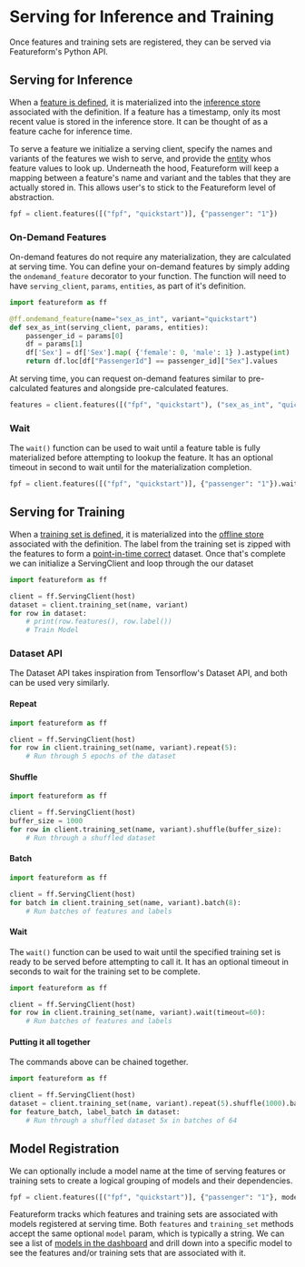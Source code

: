 # Serving for Inference and Training

Once features and training sets are registered, they can be served via Featureform's Python API.

## Serving for Inference

When a [feature is defined](defining-features-labels-and-training-sets.md#registering-features-and-labels), it is materialized into the [inference store](registering-infrastructure-providers.md#inference-store) associated with the definition. If a feature has a timestamp, only its most recent value is stored in the inference store. It can be thought of as a feature cache for inference time.

To serve a feature we initialize a serving client, specify the names and variants of the features we wish to serve, and provide the [entity](defining-features-labels-and-training-sets.md#registering-entities) whos feature values to look up. Underneath the hood, Featureform will keep a mapping between a feature's name and variant and the tables that they are actually stored in. This allows user's to stick to the Featureform level of abstraction.

```python
fpf = client.features([("fpf", "quickstart")], {"passenger": "1"})
```

### On-Demand Features

On-demand features do not require any materialization, they are calculated at serving time. You can define your on-demand features by simply adding the `ondemand_feature` decorator to your function. The function will need to have `serving_client`, `params`, `entities`, as part of it's definition.

```python
import featureform as ff

@ff.ondemand_feature(name="sex_as_int", variant="quickstart")
def sex_as_int(serving_client, params, entities):
    passenger_id = params[0]
    df = params[1]
    df['Sex'] = df['Sex'].map( {'female': 0, 'male': 1} ).astype(int)
    return df.loc[df["PassengerId"] == passenger_id]["Sex"].values
```

At serving time, you can request on-demand features similar to pre-calculated features and alongside pre-calculated features. 

```python
features = client.features([("fpf", "quickstart"), ("sex_as_int", "quickstart")], {"passenger": "1"}, params=["1", df])
```

### Wait

The `wait()` function can be used to wait until a feature table is fully materialized before attempting to lookup the feature.
It has an optional timeout in second to wait until for the materialization completion.

```python
fpf = client.features([("fpf", "quickstart")], {"passenger": "1"}).wait(timeout=60)
```

## Serving for Training

When a [training set is defined](defining-features-labels-and-training-sets.md#registering-training-sets), it is materialized into the [offline store](registering-infrastructure-providers.md#offline-store) associated with the definition. The label from the training set is zipped with the features to form a [point-in-time correct](defining-features-labels-and-training-sets.md#point-in-time-correctness) dataset. Once that's complete we can initialize a ServingClient and loop through the our dataset

```python
import featureform as ff

client = ff.ServingClient(host)
dataset = client.training_set(name, variant)
for row in dataset:
    # print(row.features(), row.label())
    # Train Model
```

### Dataset API

The Dataset API takes inspiration from Tensorflow's Dataset API, and both can be used very similarly.

#### Repeat

```python
import featureform as ff

client = ff.ServingClient(host)
for row in client.training_set(name, variant).repeat(5):
    # Run through 5 epochs of the dataset
```

#### Shuffle

```python
import featureform as ff

client = ff.ServingClient(host)
buffer_size = 1000
for row in client.training_set(name, variant).shuffle(buffer_size):
    # Run through a shuffled dataset
```

#### Batch

```python
import featureform as ff

client = ff.ServingClient(host)
for batch in client.training_set(name, variant).batch(8):
    # Run batches of features and labels
```

#### Wait

The `wait()` function can be used to wait until the specified training set is ready to be served before attempting to 
call it. It has an optional timeout in seconds to wait for the training set to be complete.

```python
import featureform as ff

client = ff.ServingClient(host)
for row in client.training_set(name, variant).wait(timeout=60):
    # Run batches of features and labels
```

#### Putting it all together

The commands above can be chained together.

```python
import featureform as ff

client = ff.ServingClient(host)
dataset = client.training_set(name, variant).repeat(5).shuffle(1000).batch(64)
for feature_batch, label_batch in dataset:
    # Run through a shuffled dataset 5x in batches of 64
```

## Model Registration

We can optionally include a model name at the time of serving features or training sets to create a logical grouping of models and their dependencies.

```python
fpf = client.features([("fpf", "quickstart")], {"passenger": "1"}, model="passengers_random_forest")
```

Featureform tracks which features and training sets are associated with models registered at serving time. Both `features` and `training_set` methods accept the same optional `model` param, which is typically a string. We can see a list of [models in the dashboard](exploring-the-feature-registry.md#models) and drill down into a specific model to see the features and/or training sets that are associated with it.

